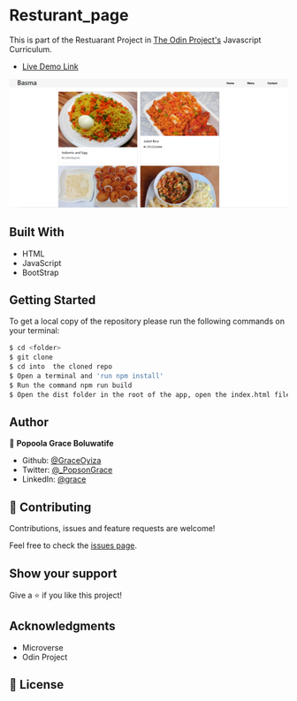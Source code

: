 # Resturant_page

This is part of the Restuarant Project in [The Odin Project's](https://www.theodinproject.com/courses/javascript/lessons/restaurant-page?ref=lnav) Javascript Curriculum.


- [Live Demo Link](https://rawcdn.githack.com/GraceOyiza/Resturant_page/d663f9b4a65bbf769719b5960b090160f19095f5/dist/index.html)

![screenshot](resturant_page.png)


## Built With

- HTML
- JavaScript
- BootStrap

## Getting Started

To get a local copy of the repository please run the following commands on your terminal:

```bash
$ cd <folder>
$ git clone 
$ cd into  the cloned repo
$ Open a terminal and 'run npm install'
$ Run the command npm run build
$ Open the dist folder in the root of the app, open the index.html file witha browser(Chrome, Firefox...)
```

## Author

👤 **Popoola Grace Boluwatife**

- Github: [@GraceOyiza](https://github.com/GraceOyiza)
- Twitter: [@_PopsonGrace](https://twitter.com/_PopsonGrace)
- LinkedIn: [@grace](https://www.linkedin.com/in/grace-popoola)

## 🤝 Contributing

Contributions, issues and feature requests are welcome!

Feel free to check the [issues page](https://github.com/GraceOyiza/Resturant_page/issues).

## Show your support

Give a ⭐️ if you like this project!

## Acknowledgments

- Microverse
- Odin Project

## 📝 License
